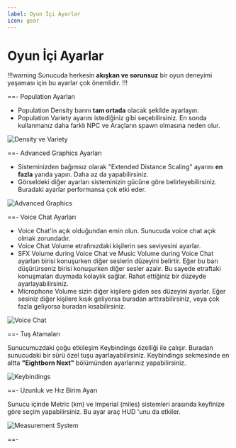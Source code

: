 ```yaml
---
label: Oyun İçi Ayarlar
icon: gear
---
```


# Oyun İçi Ayarlar

!!!warning
Sunucuda herkesin **akışkan ve sorunsuz** bir oyun deneyimi yaşaması için bu ayarlar çok önemlidir.
!!!

==- Population Ayarları

- Population Density barını **tam ortada** olacak şekilde ayarlayın.
- Population Variety ayarını istediğiniz gibi seçebilirsiniz. En sonda kullanmanız daha farklı NPC ve Araçların spawn olmasına neden olur.

![Density ve Variety](https://cdn.eightbornv.com/2025/05/11/18-56-38_3087686566.jpg)

==- Advanced Graphics Ayarları

- Sisteminizden bağımsız olarak "Extended Distance Scaling" ayarını **en fazla** yarıda yapın. Daha az da yapabilirsiniz.
- Görseldeki diğer ayarları sisteminizin gücüne göre belirleyebilirsiniz. Buradaki ayarlar performansa çok etki eder.

![Advanced Graphics](https://cdn.eightbornv.com/2025/05/11/19-04-54_5805908771.jpg)

==- Voice Chat Ayarları

- Voice Chat'in açık olduğundan emin olun. Sunucuda voice chat açık olmak zorundadır.
- Voice Chat Volume etrafınızdaki kişilerin ses seviyesini ayarlar.
- SFX Volume during Voice Chat ve Music Volume during Voice Chat ayarları birisi konuşurken diğer seslerin düzeyini belirtir. Eğer bu barı düşürürseniz birisi konuşurken diğer sesler azalır. Bu sayede etraftaki konuşmaları duymada kolaylık sağlar. Rahat ettiğiniz bir düzeyde ayarlayabilirsiniz.
- Microphone Volume sizin diğer kişilere giden ses düzeyini ayarlar. Eğer sesiniz diğer kişilere kısık geliyorsa buradan arttırabilirsiniz, veya çok fazla geliyorsa buradan kısabilirsiniz.

![Voice Chat](https://cdn.eightbornv.com/2025/05/11/19-08-12_8521424107.jpg)

==- Tuş Atamaları

Sunucumuzdaki çoğu etkileşim Keybindings özelliği ile çalışır. Buradan sunucudaki bir sürü özel tuşu ayarlayabilirsiniz. Keybindings sekmesinde en altta **"Eightborn Next"** bölümünden ayarlarınız yapabilirsiniz.

![Keybindings](https://cdn.eightbornv.com/2025/05/11/19-12-42_7753889052.jpg)

==- Uzunluk ve Hız Birim Ayarı

Sunucu içinde Metric (km) ve Imperial (miles) sistemleri arasında keyfinize göre seçim yapabilirsiniz. Bu ayar araç HUD 'unu da etkiler.

![Measurement System](https://cdn.eightbornv.com/2025/05/11/19-15-43_1257576216.jpg)

==-
